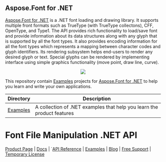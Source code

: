## Aspose.Font for .NET

[Aspose.Font for .NET](https://products.aspose.com/Font/net) is a .NET font loading and drawing library. It supports multiple front formats such as TrueType (with TrueType collectons), CFF, OpenType, and Type1. The API provides rich functionality to load/save font and provide information about its data structures along with any glyph that is supported by all the font types. It also provides encoding information for all the font types which represents a mapping between character codes and glyph identifiers. Its rendering subsystem helps end-users to render any desired glyph or text. Special glyphs can be rendered by implementing interface using simple graphics functionality (move point, draw line, curve).

<p align="center">

  <a title="Download complete Aspose.Font for .NET source code" href="https://github.com/aspose-Font/Aspose.Font-for-.NET/archive/master.zip">
	<img src="https://raw.github.com/AsposeExamples/java-examples-dashboard/master/images/downloadZip-Button-Large.png" />
  </a>
</p>

This repository contain [Examples](Examples) projects for [Aspose.Font for .NET](https://products.aspose.com/Font/net) to help you learn and write your own applications.

Directory | Description
--------- | -----------
[Examples](Examples)  | A collection of .NET examples that help you learn the product features

# Font File Manipulation .NET API

[Product Page](https://products.aspose.com/Font/net) | [Docs](https://docs.aspose.com/display/Fontnet/Home) | `[API Reference](https://apireference.aspose.com/Font/net) | [Examples](https://github.com/aspose-Font/Aspose.Font-for-.NET) | [Blog](https://blog.aspose.com/category/Font/) | [Free Support](https://forum.aspose.com/c/Font) |  [Temporary License](https://purchase.aspose.com/temporary-license)
